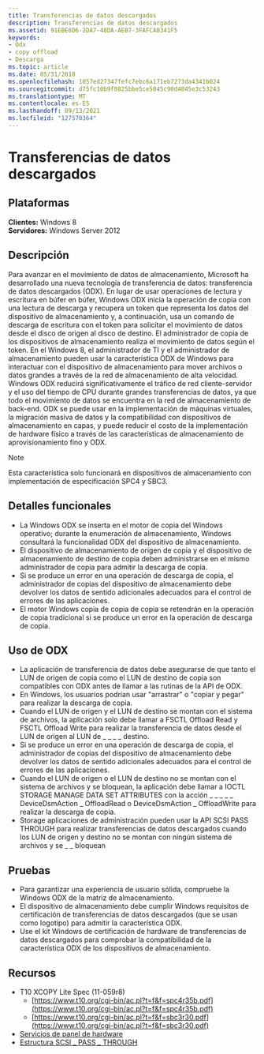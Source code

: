 ```yaml
---
title: Transferencias de datos descargados
description: Transferencias de datos descargados
ms.assetid: 91EBE6D6-2DA7-48DA-AEB7-3FAFCA8341F5
keywords:
- Odx
- copy offload
- Descarga
ms.topic: article
ms.date: 05/31/2018
ms.openlocfilehash: 1057ed27347fefc7ebc6a171eb7273da4341b024
ms.sourcegitcommit: d75fc10b9f0825bbe5ce5045c90d4045e3c53243
ms.translationtype: MT
ms.contentlocale: es-ES
ms.lasthandoff: 09/13/2021
ms.locfileid: "127570364"
---
```

# <a name="offloaded-data-transfers"></a>Transferencias de datos descargados

## <a name="platforms"></a>Plataformas

**Clientes:** Windows 8  
**Servidores:** Windows Server 2012  


## <a name="description"></a>Descripción

Para avanzar en el movimiento de datos de almacenamiento, Microsoft ha desarrollado una nueva tecnología de transferencia de datos: transferencia de datos descargados (ODX). En lugar de usar operaciones de lectura y escritura en búfer en búfer, Windows ODX inicia la operación de copia con una lectura de descarga y recupera un token que representa los datos del dispositivo de almacenamiento y, a continuación, usa un comando de descarga de escritura con el token para solicitar el movimiento de datos desde el disco de origen al disco de destino. El administrador de copia de los dispositivos de almacenamiento realiza el movimiento de datos según el token. En el Windows 8, el administrador de TI y el administrador de almacenamiento pueden usar la característica ODX de Windows para interactuar con el dispositivo de almacenamiento para mover archivos o datos grandes a través de la red de almacenamiento de alta velocidad. Windows ODX reducirá significativamente el tráfico de red cliente-servidor y el uso del tiempo de CPU durante grandes transferencias de datos, ya que todo el movimiento de datos se encuentra en la red de almacenamiento de back-end. ODX se puede usar en la implementación de máquinas virtuales, la migración masiva de datos y la compatibilidad con dispositivos de almacenamiento en capas, y puede reducir el costo de la implementación de hardware físico a través de las características de almacenamiento de aprovisionamiento fino y ODX.

> [!Note]  
> Esta característica solo funcionará en dispositivos de almacenamiento con implementación de especificación SPC4 y SBC3.

 

## <a name="functional-details"></a>Detalles funcionales

-   La Windows ODX se inserta en el motor de copia del Windows operativo; durante la enumeración de almacenamiento, Windows consultará la funcionalidad ODX del dispositivo de almacenamiento.
-   El dispositivo de almacenamiento de origen de copia y el dispositivo de almacenamiento de destino de copia deben administrarse en el mismo administrador de copia para admitir la descarga de copia.
-   Si se produce un error en una operación de descarga de copia, el administrador de copias del dispositivo de almacenamiento debe devolver los datos de sentido adicionales adecuados para el control de errores de las aplicaciones.
-   El motor Windows copia de copia de copia se retendrán en la operación de copia tradicional si se produce un error en la operación de descarga de copia.

## <a name="using-odx"></a>Uso de ODX

-   La aplicación de transferencia de datos debe asegurarse de que tanto el LUN de origen de copia como el LUN de destino de copia son compatibles con ODX antes de llamar a las rutinas de la API de ODX.
-   En Windows, los usuarios podrían usar "arrastrar" o "copiar y pegar" para realizar la descarga de copia.
-   Cuando el LUN de origen y el LUN de destino se montan con el sistema de archivos, la aplicación solo debe llamar a FSCTL Offload Read y FSCTL Offload Write para realizar la transferencia de datos desde el LUN de origen al LUN de \_ \_ \_ \_ destino.
-   Si se produce un error en una operación de descarga de copia, el administrador de copias del dispositivo de almacenamiento debe devolver los datos de sentido adicionales adecuados para el control de errores de las aplicaciones.
-   Cuando el LUN de origen o el LUN de destino no se montan con el sistema de archivos y se bloquean, la aplicación debe llamar a IOCTL STORAGE MANAGE DATA SET ATTRIBUTES con la acción \_ \_ \_ \_ \_ DeviceDsmAction \_ OffloadRead o DeviceDsmAction \_ OffloadWrite para realizar la descarga de copia.
-   Storage aplicaciones de administración pueden usar la API SCSI PASS THROUGH para realizar transferencias de datos descargados cuando los LUN de origen y destino no se montan con ningún sistema de archivos y se \_ \_ bloquean

## <a name="tests"></a>Pruebas

-   Para garantizar una experiencia de usuario sólida, compruebe la Windows ODX de la matriz de almacenamiento.
-   El dispositivo de almacenamiento debe cumplir Windows requisitos de certificación de transferencias de datos descargados (que se usan como logotipo) para admitir la característica ODX.
-   Use el kit Windows de certificación de hardware de transferencias de datos descargados para comprobar la compatibilidad de la característica ODX de los dispositivos de almacenamiento.

## <a name="resources"></a>Recursos

-   T10 XCOPY Lite Spec (11-059r8)
    -   [https://www.t10.org/cgi-bin/ac.pl?t=f&f=spc4r35b.pdf](https://www.t10.org/cgi-bin/ac.pl?t=f&f=spc4r35b.pdf)
    -   [https://www.t10.org/cgi-bin/ac.pl?t=f&f=sbc3r30.pdf](https://www.t10.org/cgi-bin/ac.pl?t=f&f=sbc3r30.pdf)
-   [Servicios de panel de hardware](/windows-hardware/drivers/dashboard/)
-   [Estructura SCSI \_ PASS \_ THROUGH](/windows-hardware/drivers/ddi/ntddscsi/ns-ntddscsi-_scsi_pass_through)

 

 